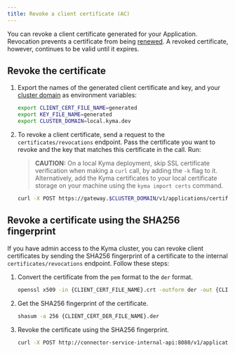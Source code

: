 ```yaml
---
title: Revoke a client certificate (AC)
---
```


You can revoke a client certificate generated for your Application. Revocation prevents a certificate from being [renewed](ac-06-renew-client-cert.md). A revoked certificate, however, continues to be valid until it expires. 

## Revoke the certificate

1. Export the names of the generated client certificate and key, and your [cluster domain](../../02-get-started/01-quick-install.md#export-your-cluster-domain) as environment variables:

   ```bash
   export CLIENT_CERT_FILE_NAME=generated
   export KEY_FILE_NAME=generated
   export CLUSTER_DOMAIN=local.kyma.dev
   ```

2. To revoke a client certificate, send a request to the `certificates/revocations` endpoint. Pass the certificate you want to revoke and the key that matches this certificate in the call. Run:
    
   > **CAUTION:** On a local Kyma deployment, skip SSL certificate verification when making a `curl` call, by adding the `-k` flag to it. Alternatively, add the Kyma certificates to your local certificate storage on your machine using the `kyma import certs` command.

   ```bash
   curl -X POST https://gateway.$CLUSTER_DOMAIN/v1/applications/certificates/revocations --cert $CLIENT_CERT_FILE_NAME.crt --key $KEY_FILE_NAME.key 
   ```

## Revoke a certificate using the SHA256 fingerprint

If you have admin access to the Kyma cluster, you can revoke client certificates by sending the SHA256 fingerprint of a certificate to the internal `certificates/revocations` endpoint. Follow these steps: 

1. Convert the certificate from the `pem` format to the `der` format.

    ```bash
    openssl x509 -in {CLIENT_CERT_FILE_NAME}.crt -outform der -out {CLIENT_CERT_DER_FILE_NAME}.der
    ```
   
2. Get the SHA256 fingerprint of the certificate.

    ```bash
    shasum -a 256 {CLIENT_CERT_DER_FILE_NAME}.der
    ```
   
3. Revoke the certificate using the SHA256 fingerprint.

    ```bash
    curl -X POST http://connector-service-internal-api:8080/v1/applications/certificates/revocations -d '{hash: {SHA256_FINGERPRINT_OF_CERT_TO_REVOKE_}}'
    ```
